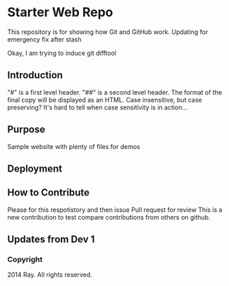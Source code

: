 # Starter Web Repo

This repository is for showing how Git and GitHub work. Updating for emergency fix after stash

Okay, I am trying to induce git difftool

## Introduction
"#" is a first level header.
"##" is a second level header. 
The format of the final copy will be displayed as an HTML. 
Case insensitive, but case preserving? It's hard to tell when case sensitivity is in action... 

## Purpose

Sample website with plenty of files for demos

## Deployment

## How to Contribute

Please for this respotistory and then issue Pull request for review
This is a new contribution to test compare contributions from others on github.

## Updates from Dev 1


### Copyright

2014 Ray. All rights reserved. 


